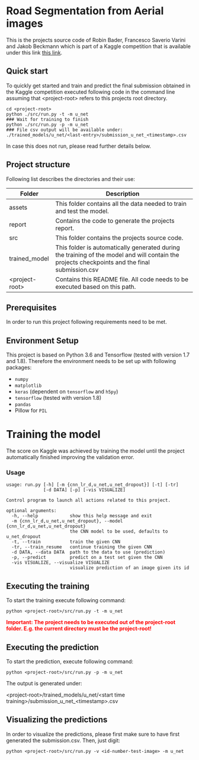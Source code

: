 # Road Segmentation from Aerial images

This is the projects source code of Robin Bader, Francesco Saverio Varini and Jakob Beckmann which is part of a Kaggle competition that is available under this link [this link](https://www.kaggle.com/c/cil-road-segmentation-2018/).

## Quick start

To quickly get started and train and predict the final submission obtained in the Kaggle competition executed following code in the command line assuming that \<project-root>  refers to this projects root directory.

```
cd <project-root>
python ./src/run.py -t -m u_net
### Wait for training to finish
python ./src/run.py -p -m u_net
### File csv output will be available under: ./trained_models/u_net/<last-entry>/submission_u_net_<timestamp>.csv
```

In case this does not run, please read further details below.

## Project structure

Following list describes the directories and their use:

| Folder          | Description                                                  |
| --------------- | ------------------------------------------------------------ |
| assets          | This folder contains all the data needed to train and test the model. |
| report          | Contains the code to generate the projects report.           |
| src             | This folder contains the projects source code.               |
| trained_model   | This folder is automatically generated during the training of the model and will contain the projects checkpoints and the final submission.csv |
| \<project-root> | Contains this README file. All code needs to be executed based on this path. |

## Prerequisites

In order to run this project following requirements need to be met.

## Environment Setup

This project is based on Python 3.6 and Tensorflow (tested with version 1.7 and 1.8). Therefore the environment needs to be set up with following packages:

- `numpy`
- `matplotlib`
- `keras` (dependent on `tensorflow` and `h5py`)
- `tensorflow` (tested with version 1.8)
- `pandas` 
- Pillow for `PIL`

# Training the model

The score on Kaggle was achieved by training the model until the project automatically finished improving the validation error.

### Usage
```
usage: run.py [-h] [-m {cnn_lr_d,u_net,u_net_dropout}] [-t] [-tr]
              [-d DATA] [-p] [-vis VISUALIZE]

Control program to launch all actions related to this project.

optional arguments:
  -h, --help            show this help message and exit
  -m {cnn_lr_d,u_net,u_net_dropout}, --model {cnn_lr_d,u_net,u_net_dropout}
                        the CNN model to be used, defaults to u_net_dropout
  -t, --train           train the given CNN
  -tr, --train_resume   continue training the given CNN
  -d DATA, --data DATA  path to the data to use (prediction)
  -p, --predict         predict on a test set given the CNN
  -vis VISUALIZE, --visualize VISUALIZE
                        visualize prediction of an image given its id
```

## Executing the training

To start the training execute following command:

``` python <project-root>/src/run.py -t -m u_net  ``` 

**<span style="color:red">Important: The project needs to be executed out of the project-root folder. E.g. the current directory must be the project-root!</span>**

## Executing the prediction

To start the prediction, execute following command:

``` python <project-root>/src/run.py -p -m u_net ```

The output is generated under:

\<project-root>/trained_models/u_net/\<start time training>/submission_u_net_\<timestamp>.csv

## Visualizing the predictions

In order to visualize the predictions, please first make sure to have first generated the submission.csv. Then, just digit:

``` python <project-root>/src/run.py -v <id-number-test-image> -m u_net ```
